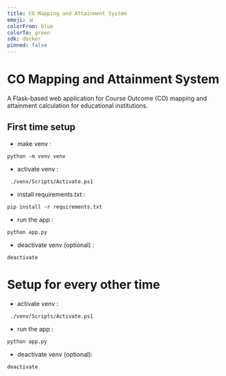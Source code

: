 ```yaml
---
title: CO Mapping and Attainment System
emoji: 📊
colorFrom: blue
colorTo: green
sdk: docker
pinned: false
---
```


# CO Mapping and Attainment System

A Flask-based web application for Course Outcome (CO) mapping and attainment calculation for educational institutions.

## First time setup
- make venv :
```
python -m venv venv
```

- activate venv :
```
 ./venv/Scripts/Activate.ps1
```

- install requirements.txt :
```
pip install -r requirements.txt 
```

- run the app :
```
python app.py
```

- deactivate venv (optional) :
```
deactivate
```

# Setup for every other time

- activate venv :
```
 ./venv/Scripts/Activate.ps1
```

- run the app :
```
python app.py
```

- deactivate venv (optional):
```
deactivate
```